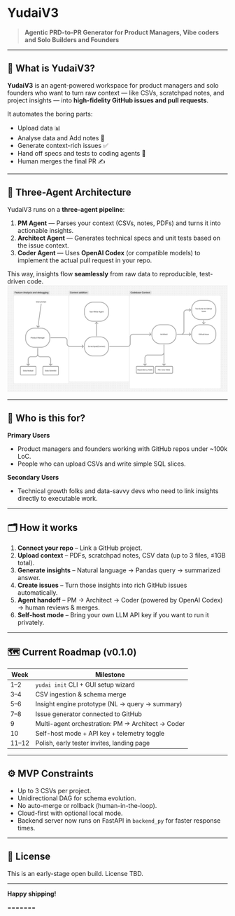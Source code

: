 # YudaiV3

> **Agentic PRD-to-PR Generator for Product Managers, Vibe coders and Solo Builders and Founders**

---

## 🚀 What is YudaiV3?

**YudaiV3** is an agent-powered workspace for product managers and solo founders who want to turn raw context — like CSVs, scratchpad notes, and project insights — into **high-fidelity GitHub issues and pull requests**.

It automates the boring parts:  
- Upload data 📊  
- Analyse data and Add notes 📝  
- Generate context-rich issues ✅  
- Hand off specs and tests to coding agents 🤖  
- Human merges the final PR ✍️

---

## 🧩 Three-Agent Architecture

YudaiV3 runs on a **three-agent pipeline**:  
1. **PM Agent** — Parses your context (CSVs, notes, PDFs) and turns it into actionable insights.  
2. **Architect Agent** — Generates technical specs and unit tests based on the issue context.  
3. **Coder Agent** — Uses **OpenAI Codex** (or compatible models) to implement the actual pull request in your repo.

This way, insights flow **seamlessly** from raw data to reproducible, test-driven code.
![YudaiV3 Architecture](arch.png)

---

## 🎯 Who is this for?

**Primary Users**
- Product managers and founders working with GitHub repos under ~100k LoC.
- People who can upload CSVs and write simple SQL slices.

**Secondary Users**
- Technical growth folks and data-savvy devs who need to link insights directly to executable work.

---

## 🗂️ How it works

1. **Connect your repo** – Link a GitHub project.
2. **Upload context** – PDFs, scratchpad notes, CSV data (up to 3 files, ≤1GB total).
3. **Generate insights** – Natural language → Pandas query → summarized answer.
4. **Create issues** – Turn those insights into rich GitHub issues automatically.
5. **Agent handoff** – PM → Architect → Coder (powered by OpenAI Codex) → human reviews & merges.
6. **Self-host mode** – Bring your own LLM API key if you want to run it privately.

---

## 🗺️ Current Roadmap (v0.1.0)

| Week | Milestone                                              |
| ---- | ------------------------------------------------------ |
| 1–2  | `yudai init` CLI + GUI setup wizard                    |
| 3–4  | CSV ingestion & schema merge                           |
| 5–6  | Insight engine prototype (NL → query → summary)        |
| 7–8  | Issue generator connected to GitHub                    |
| 9    | Multi-agent orchestration: PM → Architect → Coder      |
| 10   | Self-host mode + API key + telemetry toggle            |
| 11–12| Polish, early tester invites, landing page             |

---

## ⚙️ MVP Constraints

- Up to 3 CSVs per project.
- Unidirectional DAG for schema evolution.
- No auto-merge or rollback (human-in-the-loop).
- Cloud-first with optional local mode.
- Backend server now runs on FastAPI in `backend_py` for faster response times.

---

## 📜 License

This is an early-stage open build. License TBD.

---


**Happy shipping!**

=======

